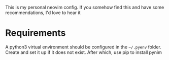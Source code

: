 This is my personal neovim config. If you somehow find this and have some recommendations, I'd love to hear it

# Requirements
A python3 virtual environment should be configured in the `~/.pyenv` folder. Create and set it up if it does not exist. After which, use pip to install pynim
